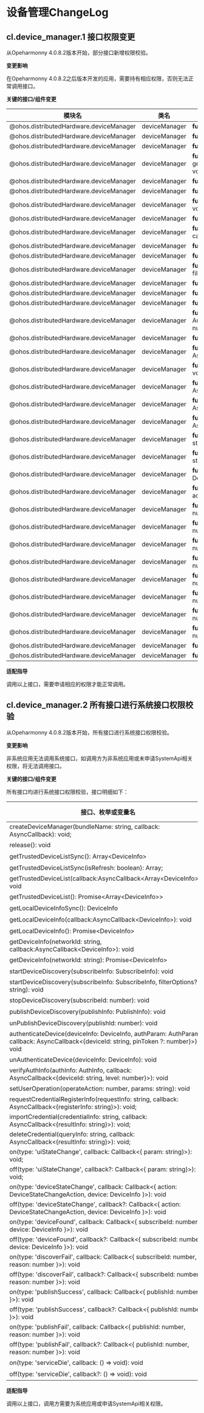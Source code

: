 # 设备管理ChangeLog
## cl.device_manager.1 接口权限变更

从Opeharmonny 4.0.8.2版本开始，部分接口新增权限校验。

**变更影响**

在Opeharmonny 4.0.8.2之后版本开发的应用，需要持有相应权限，否则无法正常调用接口。

**关键的接口/组件变更**

| 模块名                    | 类名                | 方法/属性/枚举/常量                                          | 新增权限 |
| ------------------------- | ------------------- | ------------------------------------------------------------ | -------- |
| @ohos.distributedHardware.deviceManager       | deviceManager        | **function** release(): void | ohos.permission.ACCESS_SERVICE_DM     |
| @ohos.distributedHardware.deviceManager       | deviceManager        | **function** getTrustedDeviceListSync(): Array&lt;DeviceInfo&gt; | ohos.permission.ACCESS_SERVICE_DM     |
| @ohos.distributedHardware.deviceManager       | deviceManager        | **function** getTrustedDeviceListSync(isRefresh: boolean): Array<DeviceInfo>; | ohos.permission.ACCESS_SERVICE_DM     |
| @ohos.distributedHardware.deviceManager       | deviceManager        | **function** getTrustedDeviceList(callback:AsyncCallback&lt;Array&lt;DeviceInfo&gt;&gt;): void | ohos.permission.ACCESS_SERVICE_DM     |
| @ohos.distributedHardware.deviceManager       | deviceManager        | **function** getTrustedDeviceList(): Promise&lt;Array&lt;DeviceInfo&gt;&gt; | ohos.permission.ACCESS_SERVICE_DM     |
| @ohos.distributedHardware.deviceManager       | deviceManager        | **function** getLocalDeviceInfoSync(): DeviceInfo | ohos.permission.ACCESS_SERVICE_DM     |
| @ohos.distributedHardware.deviceManager       | deviceManager        | **function** getLocalDeviceInfo(callback:AsyncCallback&lt;DeviceInfo&gt;): void | ohos.permission.ACCESS_SERVICE_DM     |
| @ohos.distributedHardware.deviceManager       | deviceManager        | **function** getLocalDeviceInfo(): Promise&lt;DeviceInfo&gt; | ohos.permission.ACCESS_SERVICE_DM     |
| @ohos.distributedHardware.deviceManager       | deviceManager        | **function** getDeviceInfo(networkId: string, callback:AsyncCallback&lt;DeviceInfo&gt;): void | ohos.permission.ACCESS_SERVICE_DM    |
| @ohos.distributedHardware.deviceManager       | deviceManager        | **function** getDeviceInfo(networkId: string): Promise&lt;DeviceInfo&gt; | ohos.permission.ACCESS_SERVICE_DM    |
| @ohos.distributedHardware.deviceManager       | deviceManager        | **function** startDeviceDiscovery(subscribeInfo: SubscribeInfo): void | ohos.permission.ACCESS_SERVICE_DM     |
| @ohos.distributedHardware.deviceManager       | deviceManager        | **function** startDeviceDiscovery(subscribeInfo: SubscribeInfo, filterOptions?: string): void | ohos.permission.ACCESS_SERVICE_DM     |
| @ohos.distributedHardware.deviceManager       | deviceManager        | **function** stopDeviceDiscovery(subscribeId: number): void | ohos.permission.ACCESS_SERVICE_DM     |
| @ohos.distributedHardware.deviceManager       | deviceManager        | **function** publishDeviceDiscovery(publishInfo: PublishInfo): void | ohos.permission.ACCESS_SERVICE_DM     |
| @ohos.distributedHardware.deviceManager        | deviceManager        | **function** unPublishDeviceDiscovery(publishId: number): void | ohos.permission.ACCESS_SERVICE_DM     |
| @ohos.distributedHardware.deviceManager        | deviceManager        | **function** authenticateDevice(deviceInfo: DeviceInfo, authParam: AuthParam, callback: AsyncCallback&lt;{deviceId: string, pinToken ?: number}&gt;): void | ohos.permission.ACCESS_SERVICE_DM     |
| @ohos.distributedHardware.deviceManager       | deviceManager        | **function** unAuthenticateDevice(deviceInfo: DeviceInfo): void | ohos.permission.ACCESS_SERVICE_DM     |
| @ohos.distributedHardware.deviceManager       | deviceManager        | **function** verifyAuthInfo(authInfo: AuthInfo, callback: AsyncCallback&lt;{deviceId: string, level: number}&gt;): void | ohos.permission.ACCESS_SERVICE_DM     |
| @ohos.distributedHardware.deviceManager       | deviceManager        | **function** setUserOperation(operateAction: number, params: string): void | ohos.permission.ACCESS_SERVICE_DM    |
| @ohos.distributedHardware.deviceManager       | deviceManager        | **function** requestCredentialRegisterInfo(requestInfo: string, callback: AsyncCallback&lt;{registerInfo: string}&gt;): void; | ohos.permission.ACCESS_SERVICE_DM    |
| @ohos.distributedHardware.deviceManager       | deviceManager        | **function** importCredential(credentialInfo: string, callback: AsyncCallback&lt;{resultInfo: string}&gt;): void; | ohos.permission.ACCESS_SERVICE_DM     |
| @ohos.distributedHardware.deviceManager       | deviceManager        | **function** deleteCredential(queryInfo: string, callback: AsyncCallback&lt;{resultInfo: string}&gt;): void; | ohos.permission.ACCESS_SERVICE_DM     |
| @ohos.distributedHardware.deviceManager       | deviceManager        | **function** on(type: 'uiStateChange', callback: Callback&lt;{ param: string}&gt;): void; | ohos.permission.ACCESS_SERVICE_DM     |
| @ohos.distributedHardware.deviceManager       | deviceManager        | **function** off(type: 'uiStateChange', callback?: Callback&lt;{ param: string}&gt;): void; | ohos.permission.ACCESS_SERVICE_DM     |
| @ohos.distributedHardware.deviceManager        | deviceManager        | **function** on(type: 'deviceStateChange',  callback: Callback&lt;{ action: DeviceStateChangeAction, device: DeviceInfo }&gt;): void | ohos.permission.ACCESS_SERVICE_DM     |
| @ohos.distributedHardware.deviceManager        | deviceManager        | **function** off(type: 'deviceStateChange', callback?: Callback&lt;{ action: DeviceStateChangeAction, device: DeviceInfo }&gt;): void | ohos.permission.ACCESS_SERVICE_DM     |
| @ohos.distributedHardware.deviceManager        | deviceManager        | **function** on(type: 'deviceFound', callback: Callback&lt;{ subscribeId: number, device: DeviceInfo }&gt;): void | ohos.permission.ACCESS_SERVICE_DM     |
| @ohos.distributedHardware.deviceManager        | deviceManager        | **function** off(type: 'deviceFound', callback?: Callback&lt;{ subscribeId: number, device: DeviceInfo }&gt;): void | ohos.permission.ACCESS_SERVICE_DM     |
| @ohos.distributedHardware.deviceManager        | deviceManager        | **function** on(type: 'discoverFail', callback: Callback&lt;{ subscribeId: number, reason: number }&gt;): void | ohos.permission.ACCESS_SERVICE_DM     |
| @ohos.distributedHardware.deviceManager        | deviceManager        | **function** off(type: 'discoverFail', callback?: Callback&lt;{ subscribeId: number, reason: number }&gt;): void | ohos.permission.ACCESS_SERVICE_DM     |
| @ohos.distributedHardware.deviceManager        | deviceManager        | **function** on(type: 'publishSuccess', callback: Callback&lt;{ publishId: number }&gt;): void | ohos.permission.ACCESS_SERVICE_DM     |
| @ohos.distributedHardware.deviceManager        | deviceManager        | **function** off(type: 'publishSuccess', callback?: Callback&lt;{ publishId: number }&gt;): void | ohos.permission.ACCESS_SERVICE_DM     |
| @ohos.distributedHardware.deviceManager        | deviceManager        | **function** on(type: 'publishFail', callback: Callback&lt;{ publishId: number, reason: number }&gt;): void | ohos.permission.ACCESS_SERVICE_DM     |
| @ohos.distributedHardware.deviceManager        | deviceManager        | **function** off(type: 'publishFail', callback?: Callback&lt;{ publishId: number, reason: number }&gt;): void | ohos.permission.ACCESS_SERVICE_DM     |
| @ohos.distributedHardware.deviceManager        | deviceManager        | **function** on(type: 'serviceDie', callback: () =&gt; void): void | ohos.permission.ACCESS_SERVICE_DM     |
| @ohos.distributedHardware.deviceManager        | deviceManager        | **function** off(type: 'serviceDie', callback?: () =&gt; void): void | ohos.permission.ACCESS_SERVICE_DM     |

**适配指导**

调用以上接口，需要申请相应的权限才能正常调用。


## cl.device_manager.2 所有接口进行系统接口权限校验

从Opeharmonny 4.0.8.2版本开始，所有接口进行系统接口权限校验。

**变更影响**

非系统应用无法调用系统接口，如调用方为非系统应用或未申请SystemApi相关权限，将无法调用接口。

**关键的接口/组件变更**

所有接口均进行系统接口权限校验，接口明细如下：

| 接口、枚举或变量名 | 类型 | 是否为SystemApi |
| -------- | -------- | ------- |
| createDeviceManager(bundleName: string, callback: AsyncCallback<DeviceManager>): void;                 | interface | 是 |
| release(): void                                                                                        | interface | 是 |
| getTrustedDeviceListSync(): Array&lt;DeviceInfo&gt;                                                    | interface | 是 |
| getTrustedDeviceListSync(isRefresh: boolean): Array<DeviceInfo>;                                       | interface | 是 |
| getTrustedDeviceList(callback:AsyncCallback&lt;Array&lt;DeviceInfo&gt;&gt;): void                      | interface | 是 |
| getTrustedDeviceList(): Promise&lt;Array&lt;DeviceInfo&gt;&gt;                                         | interface | 是 |
| getLocalDeviceInfoSync(): DeviceInfo                                                                   | interface | 是 |
| getLocalDeviceInfo(callback:AsyncCallback&lt;DeviceInfo&gt;): void                                     | interface | 是 |
| getLocalDeviceInfo(): Promise&lt;DeviceInfo&gt;                                                        | interface | 是 |
| getDeviceInfo(networkId: string, callback:AsyncCallback&lt;DeviceInfo&gt;): void                       | interface | 是 |
| getDeviceInfo(networkId: string): Promise&lt;DeviceInfo&gt;                                            | interface | 是 |
| startDeviceDiscovery(subscribeInfo: SubscribeInfo): void                                               | interface | 是 |
| startDeviceDiscovery(subscribeInfo: SubscribeInfo, filterOptions?: string): void                       | interface | 是 |
| stopDeviceDiscovery(subscribeId: number): void                                                         | interface | 是 |
| publishDeviceDiscovery(publishInfo: PublishInfo): void                                                 | interface | 是 |
| unPublishDeviceDiscovery(publishId: number): void                                                      | interface | 是 |
| authenticateDevice(deviceInfo: DeviceInfo, authParam: AuthParam, callback: AsyncCallback&lt;{deviceId: string, pinToken ?: number}&gt;): void   |interface | 是 |
| unAuthenticateDevice(deviceInfo: DeviceInfo): void                                                     | interface | 是 |
| verifyAuthInfo(authInfo: AuthInfo, callback: AsyncCallback&lt;{deviceId: string, level: number}&gt;): void          | interface | 是 |
| setUserOperation(operateAction: number, params: string): void                                          | interface | 是 |
| requestCredentialRegisterInfo(requestInfo: string, callback: AsyncCallback&lt;{registerInfo: string}&gt;): void;    | interface | 是 |
| importCredential(credentialInfo: string, callback: AsyncCallback&lt;{resultInfo: string}&gt;): void;                | interface | 是 |
| deleteCredential(queryInfo: string, callback: AsyncCallback&lt;{resultInfo: string}&gt;): void;                     | interface | 是 |
| on(type: 'uiStateChange', callback: Callback&lt;{ param: string}&gt;): void;                                        | interface | 是 |
| off(type: 'uiStateChange', callback?: Callback&lt;{ param: string}&gt;): void;                                      | interface | 是 |
| on(type: 'deviceStateChange',  callback: Callback&lt;{ action: DeviceStateChangeAction, device: DeviceInfo }&gt;): void                   | interface | 是 |
| off(type: 'deviceStateChange', callback?: Callback&lt;{ action: DeviceStateChangeAction, device: DeviceInfo }&gt;): void                  | interface | 是 |
| on(type: 'deviceFound', callback: Callback&lt;{ subscribeId: number, device: DeviceInfo }&gt;): void                                      | interface | 是 |
| off(type: 'deviceFound', callback?: Callback&lt;{ subscribeId: number, device: DeviceInfo }&gt;): void                                    | interface | 是 |
| on(type: 'discoverFail', callback: Callback&lt;{ subscribeId: number, reason: number }&gt;): void                                         | interface | 是 |
| off(type: 'discoverFail', callback?: Callback&lt;{ subscribeId: number, reason: number }&gt;): void                                       | interface | 是 |
| on(type: 'publishSuccess', callback: Callback&lt;{ publishId: number }&gt;): void                                                         | interface | 是 |
| off(type: 'publishSuccess', callback?: Callback&lt;{ publishId: number }&gt;): void                                                       | interface | 是 |
| on(type: 'publishFail', callback: Callback&lt;{ publishId: number, reason: number }&gt;): void                                            | interface | 是 |
| off(type: 'publishFail', callback?: Callback&lt;{ publishId: number, reason: number }&gt;): void                                          | interface | 是 |
| on(type: 'serviceDie', callback: () =&gt; void): void                                                    | interface | 是 |
| off(type: 'serviceDie', callback?: () =&gt; void): void                                                  | interface | 是 |

**适配指导**

调用以上接口，调用方需要为系统应用或申请SystemApi相关权限。
